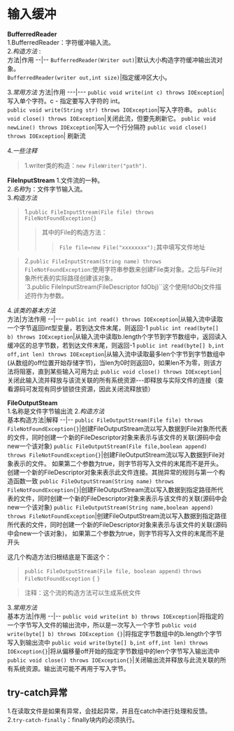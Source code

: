 # 输入缓冲

**BufferredReader**  
1.BufferredReader：字符缓冲输入流。  
2.*构造方法*  :  
方法|作用
--|--
`BufferredReader(Writer out)`|默认大小构造字符缓冲输出流对象。  
`BufferredReader(writer out,int size)`|指定缓冲区大小。 

3.*常用方法*
方法|作用
---|---
`public void write(int c) throws IOException`|写入单个字符。c - 指定要写入字符的 int。  
`public void write(String str) throws IOException`|写入字符串。
`public void close() throws IOException`|关闭此流，但要先刷新它。
`public void newLine() throws IOException`|写入一个行分隔符
`public void close() throws IOException`|  刷新流

4.*一些注释*  
>1.writer类的构造：`new FileWriter("path")`.    

**FileInputStream**
1.文件流的一种。  
2.*名称*为：文件字节输入流。  
3.*构造方法*  
>1.`public FileInputStream(File file) throws FileNotFoundException{}`  
>>其中的File的构造方法：  
>>>`File file=new File("xxxxxxxx");`其中填写文件地址  

>2.`public FileInputStream(String name) throws FileNotFoundException`:使用字符串参数来创建File类对象。之后与File对象所代表的实际路径创建该对象。    
>`3.public FileInputStream(FileDescriptor fdObj)``这个使用fdObj文件描述符作为参数。 

4.*该类的基本方法*   
方法|方法作用
--|---
`public int read() throws IOException`|从输入流中读取一个字节返回int型变量，若到达文件末尾，则返回-1
`public int read(byte[] b) throws IOException`|从输入流中读取b.length个字节到字节数组中，返回读入缓冲区的总字节数，若到达文件末尾，则返回-1
`public int read(byte[] b,int off,int len) throws IOException`|从输入流中读取最多len个字节到字节数组中(从数组的off位置开始存储字节)，当len为0时则返回0，如果len不为零，则该方法将阻塞，直到某些输入可用为止
`public void close() throws IOException`|关闭此输入流并释放与该流关联的所有系统资源---即释放与实际文件的连接（查看源码可发现有同步锁锁住资源，因此关闭流释放锁）

**FileOutputSteam**  
1.名称是文件字节输出流
2.*构造方法*  
基本构造方法|解释
--|--
`public FileOutputStream(File file) throws FileNotFoundException{}`|创建FileOutputStream流以写入数据到File对象所代表的文件，同时创建一个新的FileDescriptor对象来表示与该文件的关联(源码中会new一个该对象)
`public FileOutputStream(File file,boolean append) throws FileNotFoundException{}`|创建FileOutputStream流以写入数据到File对象表示的文件。 如果第二个参数为true，则字节将写入文件的末尾而不是开头。 创建一个新的FileDescriptor对象来表示此文件连接。其抛异常的规则与第一个构造函数一致
`public FileOutputStream(String name) throws FileNotFoundException{}`|创建FileOutputStream流以写入数据到指定路径所代表的文件，同时创建一个新的FileDescriptor对象来表示与该文件的关联(源码中会new一个该对象)
`public FileOutputStream(String name,boolean append) throws FileNotFoundException`|创建FileOutputStream流以写入数据到指定路径所代表的文件，同时创建一个新的FileDescriptor对象来表示与该文件的关联(源码中会new一个该对象)， 如果第二个参数为true，则字节将写入文件的末尾而不是开头

这几个构造方法归根结底是下面这个：  
>`public FileOutputStream(File file, boolean append)`
`throws FileNotFoundException`
    `{`
    `}`  

>注释：这个流的构造方法可以生成系统文件

3.*常用方法*  
基本方法|作用
--|--
`public void write(int b) throws IOException`|将指定的一个字节写入文件的输出流中，所以是一次写入一个字节
`public void write(byte[] b) throws IOException {}`|将指定字节数组中的b.length个字节写入到输出流中
`public void write(byte[] b,int off,int len) throws IOException{}`|将从偏移量off开始的指定字节数组中的len个字节写入输出流中
`public void close() throws IOException{}`|关闭输出流并释放与此流关联的所有系统资源。输出流可能不再用于写入字节。

## try-catch异常
1.在读取文件是如果有异常，会挂起异常，并且在catch中进行处理和反馈。  
2.`try-catch-finally`：finally块内的必须执行。  